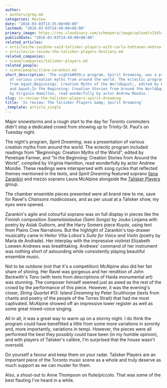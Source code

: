 ```yaml
---
author:
- authors/greg.md
categories: Review
date: "2016-03-03T13:35:00+00:00"
lastmod: "2016-03-03T14:49:00+00:00"
primary_image: https://res.cloudinary.com/schmopera/image/upload/v1545409169/media/webhook-uploads/1457016226587/Trinity-Spirit-Dreaming.jpg.jpg
publishDate: "2016-03-03T14:49:00+00:00"
related_articles:
- articles/he-saidshe-said-talisker-players-with-carla-huhtanen-andrea-ludwig.md
- articles/in-review-the-talisker-players-bestiary.md
related_companies:
- scene/companies/talisker-players.md
related_people:
- scene/people/ilana-zarankin.md
short_description: 'The night&#039;s program, Spirit Dreaming, was a presentation
  of various creation myths from around the world. The eclectic program included readings
  from &quot;Beginnings: Creation Myths of the World&quot;, edited by Penelope Farmer,
  and &quot;In the Beginning: Creation Stories from Around the World&quot;, compiled
  by Virginia Hamilton, read wonderfully by actor Andrew Moodie.'
slug: in-review-the-talisker-players-spirit-dreaming
title: 'In review: The Talisker Players &amp; Spirit Dreaming'
_template: article_single
---
```


Major snowstorms and a rough start to the day for Toronto commuters didn't stop a dedicated crowd from showing up to Trinity-St. Paul's on Tuesday night.

The night's program, *Spirit Dreaming*, was a presentation of various creation myths from around the world. The eclectic program included readings from "Beginnings: Creation Myths of the World", edited by Penelope Farmer, and "In the Beginning: Creation Stories from Around the World", compiled by Virginia Hamilton, read wonderfully by actor Andrew Moodie. These readings were interspersed with song cycles that reflected themes mentioned in the texts, and *Spirit Dreaming* featured soprano [Ilana Zarankin](/scene/people/ilana-zarankin/) and mezzo soprano Laura McAlpine alongside the [Talisker Players](/scene/companies/talisker-players/) group.

The chamber ensemble pieces presented were all brand new to me, save for Ravel's *Chansons madécasses*, and as per usual at a Talisker show, my eyes were opened.

Zarankin's agile and colourful soprano was on full display in pieces like the Finnish composition *Saamelaislaulua (Sami Songs)* by Jouko Linjama with poetry by Aslak Guttorm, and the Harry Somers piece *Kuyás*, using text from Plains Cree Narrations. But the highlight of Zarankin's top-drawer musicality came in Heitor Villa-Lobos's *Suite for Voice and Violin* (poetry by Maria de Andrade). Her interplay with the impressive violinist Elizabeth Loewen Andrews was breathtaking. Andrews' command of her instrument was nothing short of astounding while consistently playing beautiful ensemble music.

Not to be outdone (not that it's a competition) McAlpine also did her fair share of shining. Her Ravel was gorgeous and her rendition of John Beckwith's *Tanu* (with texts from descriptions of Haida monumental art) was stunning. The composer himself seemed just as awed as the rest of the crowd by the performance of this piece. However, it was the evening's closer, *String Quartet #13: Island Dreaming* by Peter Sculthorpe (texts from chants and poetry of the people of the Torres Strait) that had me most captivated. McAlpine showed off an impressive lower register as well as some great mixed-voice singing.

All in all, it was a great way to warm up on a stormy night. I do think the program could have benefitted a little from some more variations in sorority and, more importantly, variations in tempi. However, the pieces were all performed the best they possibly could have been (in my humble opinion), and with players of Talisker's calibre, I'm surprised that the house wasn't oversold.

Do yourself a favour and keep them on your radar. Talisker Players are an important piece of the Toronto music scene as a whole and truly deserve as much support as we can muster for them.

Also, a shout-out to Anne Thompson on flute/piccolo. That was some of the best flauting I've heard in a while.
